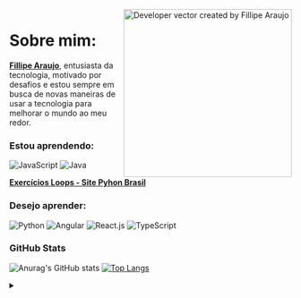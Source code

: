 <img align="right" alt="Developer vector created by Fillipe Araujo" height="300" src="https://user-images.githubusercontent.com/106853088/224595953-6144b836-a731-45d0-8285-176bf5685e2e.png">
<h1 id="top" align="left">Sobre mim:</h1>

<p align="left"><a href="https://www.linkedin.com/in/fillipe-araujo/"><strong>Fillipe Araujo</strong></a>, entusiasta da tecnologia, motivado por desafios e estou sempre em busca de novas maneiras de usar a tecnologia para melhorar o mundo ao meu redor. <br>
</a></p>
 
 <h3 align="left">Estou aprendendo:</h3>

![JavaScript](https://img.shields.io/badge/JavaScript-ECE2FB?style=for-the-badge&logo=javascript&logoColor=F7DF1E)
![Java](https://img.shields.io/badge/Java-ECE2FB?style=for-the-badge&logo=java)

<a href="https://github.com/Fillpin/loops-e-arrays/tree/master/src/br/com/dio/exercicios/loops/pythonbrasil"><strong>Exercícios Loops - Site Pyhon Brasil</strong></a>




<h3 align="left">Desejo aprender: </h3>

![Python](https://img.shields.io/badge/Python-ECE2FB?style=for-the-badge&logo=python)
![Angular](https://img.shields.io/badge/Angular-ECE2FB?style=for-the-badge&logo=angular&logoColor=FF0000)
![React.js](https://img.shields.io/badge/React-ECE2FB?style=for-the-badge&logo=react)
![TypeScript](https://img.shields.io/badge/TypeScript-ECE2FB?style=for-the-badge&logo=typescript)

<h3 align="left">GitHub Stats</h3>

![Anurag's GitHub stats](https://github-readme-stats-git-masterrstaa-rickstaa.vercel.app/api?username=Fillpin&hide_title=true&show_icons=true&include_all_commits=false&count_private=true&line_height=25&hide=issues&bg_color=020114&title_color=00FF7F&text_color=FFF&border_radius=3&border_color=00FF7F&icon_color=00FF7F&theme=jolly)
[![Top Langs](https://github-readme-stats-git-masterrstaa-rickstaa.vercel.app/api/top-langs/?username=Fillpin&line_height=10&card_width=290&layout=compact&hide_title=false&count_private=true&langs_count=4&show_icons=true&title_color=00FF7F&hide=html,css&bg_color=020114&text_color=8B8B8B&border_radius=3&border_color=181832)](https://github.com/Fillpin/github-readme-stats)
  <br>

<details align="left">
  <summary></summary> 
 
  - Badges by <a href="https://shields.io/">shields.io</a><br>
  - GitHub Stats by <a href="https://github.com/anuraghazra/github-readme-stats">anuraghazra</a>
  - Developer vector created by <a href="https://www.behance.net/fillipearaujo_"> Fillipe Araujo</a>
  - README.md inspired by <a href="https://github.com/elidianaandrade"><strong>Elidiana Andrade</strong></a>
 
</details>



